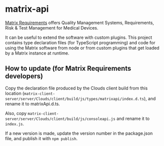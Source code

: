 # matrix-api

[Matrix Requirements](https://matrixreq.com/) offers Quality Management Systems,
Requirements, Risk & Test Management for Medical Devices.

It can be useful to extend the software with custom plugins. This project
contains type declaration files (for TypeScript programming) and code for
using the Matrix software from node or from custom plugins that get loaded
by a Matrix instance at runtime.

## How to update (for Matrix Requirements developers)

Copy the declaration file produced by the Clouds client build from this
location (`matrix-client-server/server/Clouds/client/build/js/types/matrixapi/index.d.ts`),
and rename it to matrixApi.d.ts.

Also, copy `matrix-client-server/server/Clouds/client/build/js/consoleapi.js` and rename it to `index.js`.

If a new version is made, update the version number in the package.json file,
and publish it with `npm publish`.
